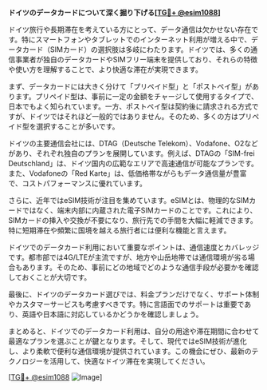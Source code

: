 **ドイツのデータカードについて深く掘り下げる[[TG💪+ @esim1088](https://t.me/s/esim1088)]**

ドイツ旅行や長期滞在を考えている方にとって、データ通信は欠かせない存在です。特にスマートフォンやタブレットでのインターネット利用が増える中で、データカード（SIMカード）の選択肢は多岐にわたります。ドイツでは、多くの通信事業者が独自のデータカードやSIMフリー端末を提供しており、それらの特徴や使い方を理解することで、より快適な滞在が実現できます。

まず、データカードには大きく分けて「プリペイド型」と「ポストペイ型」があります。プリペイド型は、事前に一定の金額をチャージして使用するタイプで、日本でもよく知られています。一方、ポストペイ型は契約後に請求される方式ですが、ドイツではそれほど一般的ではありません。そのため、多くの方はプリペイド型を選択することが多いです。

ドイツの主要通信会社には、DTAG（Deutsche Telekom）、Vodafone、O2などがあり、それぞれ独自のプランを展開しています。例えば、DTAGの「SIM-frei Deutschland」は、ドイツ国内の広範なエリアで高速通信が可能なプランです。また、Vodafoneの「Red Karte」は、低価格帯ながらもデータ通信量が豊富で、コストパフォーマンスに優れています。

さらに、近年ではeSIM技術が注目を集めています。eSIMとは、物理的なSIMカードではなく、端末内部に内蔵された電子SIMカードのことです。これにより、SIMカードの挿入や交換が不要になり、旅行先での手間を大幅に軽減できます。特に短期滞在や頻繁に国境を越える旅行者には便利な機能と言えます。

ドイツでのデータカード利用において重要なポイントは、通信速度とカバレッジです。都市部では4G/LTEが主流ですが、地方や山岳地帯では通信環境が劣る場合もあります。そのため、事前にどの地域でどのような通信手段が必要かを確認しておくことが大切です。

最後に、ドイツのデータカード選びでは、料金プランだけでなく、サポート体制やカスタマーサービスも考慮すべきです。特に言語面でのサポートは重要であり、英語や日本語に対応しているかどうかを確認しましょう。

まとめると、ドイツでのデータカード利用は、自分の用途や滞在期間に合わせて最適なプランを選ぶことが鍵となります。そして、現代ではeSIM技術が進化し、より柔軟で便利な通信環境が提供されています。この機会にぜひ、最新のテクノロジーを活用して、快適なドイツ滞在を実現してください。

[[TG💪+ @esim1088](https://t.me/s/esim1088) ![Image](https://i.postimg.cc/Y0z9fWf4/image.png)]